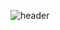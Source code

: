 ![header](https://capsule-render.vercel.app/api?type=waving&color=0:697BFF,100:BBB7EF&height=200&section=header&text=Hi!&fontSize=40&fontColor=ffffff&fontAlignY=20)
